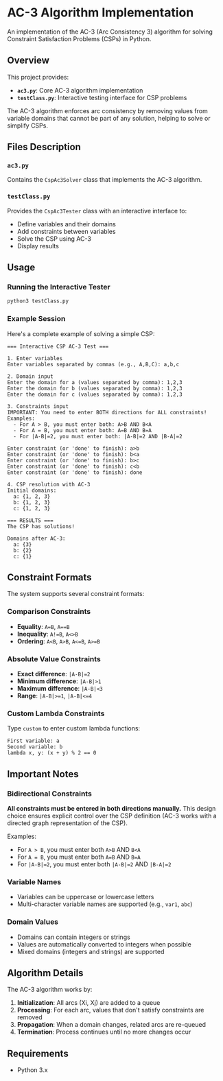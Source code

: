 # AC-3 Algorithm Implementation

An implementation of the AC-3 (Arc Consistency 3) algorithm for solving Constraint Satisfaction Problems (CSPs) in Python.

## Overview

This project provides:
- **`ac3.py`**: Core AC-3 algorithm implementation
- **`testClass.py`**: Interactive testing interface for CSP problems 

The AC-3 algorithm enforces arc consistency by removing values from variable domains that cannot be part of any solution, helping to solve or simplify CSPs.

## Files Description

### `ac3.py`
Contains the `CspAc3Solver` class that implements the AC-3 algorithm.

### `testClass.py`
Provides the `CspAc3Tester` class with an interactive interface to:
- Define variables and their domains
- Add constraints between variables
- Solve the CSP using AC-3
- Display results

## Usage

### Running the Interactive Tester

```bash
python3 testClass.py
```

### Example Session

Here's a complete example of solving a simple CSP:

```
=== Interactive CSP AC-3 Test ===

1. Enter variables
Enter variables separated by commas (e.g., A,B,C): a,b,c

2. Domain input
Enter the domain for a (values separated by comma): 1,2,3
Enter the domain for b (values separated by comma): 1,2,3
Enter the domain for c (values separated by comma): 1,2,3

3. Constraints input
IMPORTANT: You need to enter BOTH directions for ALL constraints!
Examples:
  - For A > B, you must enter both: A>B AND B<A
  - For A = B, you must enter both: A=B AND B=A
  - For |A-B|=2, you must enter both: |A-B|=2 AND |B-A|=2

Enter constraint (or 'done' to finish): a>b
Enter constraint (or 'done' to finish): b<a
Enter constraint (or 'done' to finish): b>c
Enter constraint (or 'done' to finish): c<b
Enter constraint (or 'done' to finish): done

4. CSP resolution with AC-3
Initial domains:
  a: {1, 2, 3}
  b: {1, 2, 3}
  c: {1, 2, 3}

=== RESULTS ===
The CSP has solutions!

Domains after AC-3:
  a: {3}
  b: {2}
  c: {1}
```

## Constraint Formats

The system supports several constraint formats:

### Comparison Constraints
- **Equality**: `A=B`, `A==B`
- **Inequality**: `A!=B`, `A<>B`
- **Ordering**: `A<B`, `A>B`, `A<=B`, `A>=B`

### Absolute Value Constraints
- **Exact difference**: `|A-B|=2`
- **Minimum difference**: `|A-B|>1`
- **Maximum difference**: `|A-B|<3`
- **Range**: `|A-B|>=1`, `|A-B|<=4`

### Custom Lambda Constraints
Type `custom` to enter custom lambda functions:
```
First variable: a
Second variable: b
lambda x, y: (x + y) % 2 == 0
```

## Important Notes

### Bidirectional Constraints
**All constraints must be entered in both directions manually.** This design choice ensures explicit control over the CSP definition (AC-3 works with a directed graph representation of the CSP).

Examples:
- For `A > B`, you must enter both `A>B` AND `B<A`
- For `A = B`, you must enter both `A=B` AND `B=A`
- For `|A-B|=2`, you must enter both `|A-B|=2` AND `|B-A|=2`

### Variable Names
- Variables can be uppercase or lowercase letters
- Multi-character variable names are supported (e.g., `var1`, `abc`)

### Domain Values
- Domains can contain integers or strings
- Values are automatically converted to integers when possible
- Mixed domains (integers and strings) are supported

## Algorithm Details

The AC-3 algorithm works by:

1. **Initialization**: All arcs (Xi, Xj) are added to a queue
2. **Processing**: For each arc, values that don't satisfy constraints are removed
3. **Propagation**: When a domain changes, related arcs are re-queued
4. **Termination**: Process continues until no more changes occur

## Requirements

- Python 3.x



